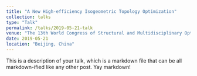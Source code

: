 ```yaml
---
title: "A New High-efficiency Isogeometric Topology Optimization"
collection: talks
type: "Talk"
permalink: /talks/2019-05-21-talk
venue: "The 13th World Congress of Structural and Multidisciplinary Optimization"
date: 2019-05-21
location: "Beijing, China"
---
```


This is a description of your talk, which is a markdown file that can be all markdown-ified like any other post. Yay markdown!
